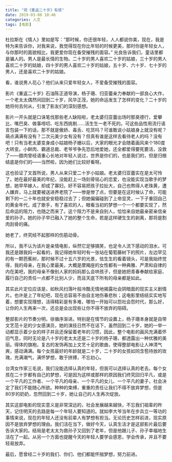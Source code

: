```yaml
---
title: "观《重返二十岁》有感"
date: 2019-03-08 10:46
categories: 人文
tags: [电影]
---
```


杜拉斯在《情人》里如是写：“那时候，你还很年轻，人人都说你美，现在，我是特为来告诉你，对我来说，我觉得现在你比年轻的时候更美，那时你是年轻女人，与你那时的面貌相比，我更爱你现在备受摧残的面容。”
光良告诉我们，童话里都是骗人的。男人是最长情的生物。二十岁的男人喜欢二十岁的姑娘，三十岁的男人喜欢二十岁的姑娘，四十岁的男人喜欢二十岁的姑娘，五十岁、六十岁、七十岁的男人，还是喜欢二十岁的姑娘。

看，谁说男人花心？他们从来只爱年轻女人，不爱备受摧残的面容。

影片《重返二十岁》石油陈正道导演，杨子珊、归亚蕾亲力奉献的一部良心大作，一个老太太偶然间回到二十岁，风华正茂，她的命运发生了怎样的变化？二十岁的她将何去何从，引发了影友们的深刻感想。

影片一开头就是口诛笔伐那些老人缺陷啦，老太婆归亚蕾出场时那臭德行，爱攀比、嘴巴臭、做事唠叨、吃东西挑剔……活生生一老不死的。可这些品性用流行语言包装一下的话，那不就是傲娇、毒舌、吃货吗？可谁敢说小姑娘身上就没有呢？萌点满满有没有？二次元美少女有没有？但真有谁是这样去看待老人的吗？没有吧！只有当老太婆变身成小姑娘杨子姗以后，大家的眼光才会随着画风来个180度大转变。小鲜肉、霸道总裁、老爷爷争先恐后地爱她，还全都爱得要死要活，没救了——腊肉曾经语重心长地对年轻人说过，世界是你们的，也是我们的，但是归根结底是你们的——当然啦，因为她们比较好看呀。

这也验证了文首所说，男人从来只爱二十岁小姑娘。老太婆归亚蕾实在是太可怜了。她在最好最美的年纪，没能赶上一场刻骨铭心的恋爱，也没能实现当歌手的梦想，她早早嫁人，却成了寡妇，好不容易把孩子拉扯大，自己也熬得人老珠黄，遭人嫌弃，马上就要被送进养老院了——惨是惨了点，但要是在这时候认了命，可能剩下的一二十年也就安安稳稳过去了；但她偏偏碰到了上帝显灵，一下子重回自己的黄金年代，成了歌手，有了喜欢的人，眼看当初的梦想一个一个都要实现了，然后命运的阻力，也随之而来了。这个阻力不是来自别人，恰恰来自她最亲密亲信亲爱的孙子。她的孙子早已融入了她的整个生命，若是这样硬生生的剥离，那将是割肉刮骨的痛。

她老了，终究经不起那样的伤筋动骨。

所以，我不认为该片是亲情电影，纵然它足够搞笑，也足令人流下感动的泪水，可我还是跟我妈一起看的，我记得她年轻时有一张站在葡萄藤树下的照片，左边罕见的有一颗芭蕉树，那时候不过十五六岁的光景，怯生生的看着镜头，可是我始终觉得，我的母亲，在我心里最美，大概是摩羯座的女性都有一种典雅、严肃和自律的内在美吧，我的母亲不像别人家的妈妈那么会哄孩子，但是她把青春奉献给家庭、履行自己的责任一点都不比别人少，而且天底下所有的母亲都是如此。

其实此片定位应该是，如秋风扫落叶般冷酷无情地揭露社会阴暗面的现实主义剧情片。也许是上了年纪吧，现在总容易不由自主地伤春悲秋；这电影里结结实实地写着，想要实现理想，活得精彩是有多难，哪怕一开始可以怨社会怨时代，那么好，让你的人生再来一次，还总是会出现些让你不得不放弃的阻碍。

整部影片的节奏分明，徐循序渐进。特别是在情节的设置上，杨子珊本身就是自带文艺范十足的少女感演员，她的演技日然不在话下，虽然回到二十岁，她的一举一动都显示着少女的样子并且还保留着老年的习惯，因此，整个电影的画风充满着怀旧气息，同时无论是八十岁的老太太还是二十岁的杨子珊，都透露出一种优雅的美丽。得体的旗袍，复古的发饰再加上文艺十足的歌曲，使得整部电影让人神清气爽，感动满满。每个女孩最好的年龄就是二十岁，二十岁的女孩如同含苞待放的玫瑰，充满潮气，满怀梦想，敢于拼搏，不忘初心。

台湾女作家三毛说，我们没能选择认真的年轻，但我可以选择认真的老去。每个女孩在二十岁都有自己的梦想，可是因为这样或那样的原因我们终究回归平凡，或是一个平凡的工作者、一个平凡的母亲、一个平凡的女儿、一个平凡的妻子，社会决定了我们不能随心所欲。种种的束缚，重重的责任让我们不得不放弃梦想，但是80岁的奶奶，忽然回到二十岁，她让自己的人生再次绽放。

其实这部电影的现实意义是非常深远的，社会发展越来越快，不忘我们祖辈的昨天，记住明天的去路是每一个年轻人要知道的。就如李大爷当年在步兵立一等功的事情来说，现在的年轻人还没有前辈人有梦想有担当。无论历史怎样前进，现实原因不是放弃梦想的理由。我们活在当下，做好今天，认真生活才是这部影片最后要告诉大家的。结局是老太太为救孙子又回到了老年，但是他跟儿子、孙子幸福地生活在了一起。从另一个方面也提醒今天的年轻人要学会感恩，学会传承，并且不要轻易放弃。

最后，愿曾经二十岁的我们、你们、他们都能怀揣梦想，努力前进。